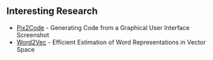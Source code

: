 ## Interesting Research

* [Pix2Code](https://arxiv.org/abs/1705.07962) - Generating Code from a Graphical User Interface Screenshot
* [Word2Vec](https://arxiv.org/abs/1301.3781) - Efficient Estimation of Word Representations in Vector Space
